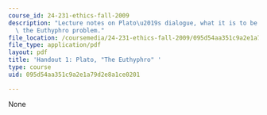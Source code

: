 ```yaml
---
course_id: 24-231-ethics-fall-2009
description: "Lecture notes on Plato\u2019s dialogue, what it is to be pious, and\
  \ the Euthyphro problem."
file_location: /coursemedia/24-231-ethics-fall-2009/095d54aa351c9a2e1a79d2e8a1ce0201_MIT24_231F09_lec02.pdf
file_type: application/pdf
layout: pdf
title: 'Handout 1: Plato, "The Euthyphro" '
type: course
uid: 095d54aa351c9a2e1a79d2e8a1ce0201

---
```

None